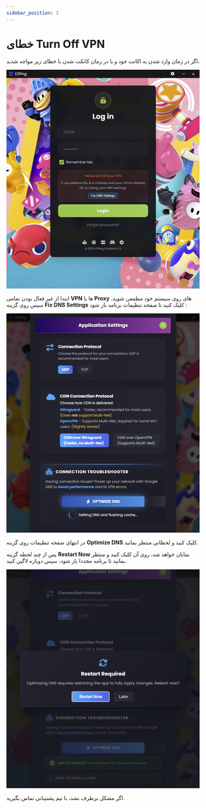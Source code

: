 ```yaml
---
sidebar_position: 3
---
```



# خطای Turn Off VPN

اگر در زمان وارد شدن به اکانت خود و یا در زمان کانکت شدن با خطای زیر مواجه شدید،

![winver-run](./img/turnoffvpn.png)

ابتدا از غیر فعال بودن تمامی **VPN** ها یا **Proxy** های روی سیستم خود مطمعن شوید، سپس روی گزینه **Fix DNS Settings** کلیک کنید تا صفحه تنظیمات برنامه باز شود : 

![winver-run](./img/turnoffvpn2.png)

در انتهای صفحه تنظیمات روی گزینه **Optimize DNS** کلیک کنید و لحظاتی منتظر بمانید.



پس از چند لحظه گزینه **Restart Now** نمایان خواهد شد، روی آن کلیک کنید و منتظر بمانید تا برنامه مجددا باز شود، سپس دوباره لاگین کنید.


![winver-run](./img/turnoffvpn3.png)


اگر مشکل برطرف نشد، با تیم پشتیبانی تماس بگیرید.
